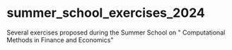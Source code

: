 # summer_school_exercises_2024
 Several exercises proposed during the Summer School on " Computational Methods in Finance and Economics"
